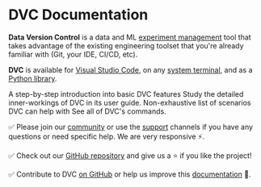 # DVC Documentation

**Data Version Control** is a data and ML [experiment management] tool that
takes advantage of the existing engineering toolset that you're already familiar
with (Git, your IDE, CI/CD, etc).

**DVC** is available for [Visual Studio Code], on any [system terminal], and as
a [Python library].

[experiment management]: /doc/user-guide/experiment-management
[visual studio code]: /doc/vs-code-extension
[system terminal]: /doc/install
[python library]: /doc/api-reference

<cards>

  <card href="/doc/start" heading="Get Started">
    A step-by-step introduction into basic DVC features
  </card>

  <card href="/doc/user-guide" heading="User Guide">
    Study the detailed inner-workings of DVC in its user guide.
  </card>

  <card href="/doc/use-cases" heading="Use Cases">
    Non-exhaustive list of scenarios DVC can help with
  </card>

  <card href="/doc/command-reference" heading="Command Reference">
    See all of DVC's commands.
  </card>

</cards>

✅ Please join our [community](/community) or use the [support](/support)
channels if you have any questions or need specific help. We are very responsive
⚡.

✅ Check out our [GitHub repository](https://github.com/iterative/dvc) and give
us a ⭐ if you like the project!

✅ Contribute to DVC [on GitHub](https://github.com/iterative/dvc) or help us
improve this [documentation](https://github.com/iterative/dvc.org) 🙏.
